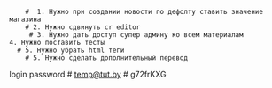         #  1. Нужно при создании новости по дефолту ставить значение магазина
        # 2. Нужно сдвинуть cr editor
         # 3. Нужно дать доступ супер админу ко всем материалам 
    4. Нужно поставить тесты
      # 5. Нужно убрать html теги 
        # 5. Нужно сделать дополнительный перевод



login 
password
        # temp@tut.by
        # g72frKXG

